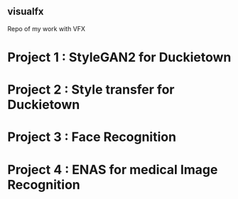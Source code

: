 ## visualfx
Repo of my work with VFX

# Project 1 : StyleGAN2 for Duckietown
# Project 2 : Style transfer for Duckietown
# Project 3 : Face Recognition
# Project 4 : ENAS for medical Image Recognition
